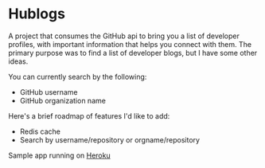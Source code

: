 Hublogs
=======

A project that consumes the GitHub api to bring you a list of developer profiles, with important information that helps you connect with them. The primary purpose was to find a list of developer blogs, but I have some other ideas. 

You can currently search by the following:
* GitHub username
* GitHub organization name

Here's a brief roadmap of features I'd like to add:
* Redis cache
* Search by username/repository or orgname/repository

Sample app running on [Heroku](http://hublogs.farezv.com)
